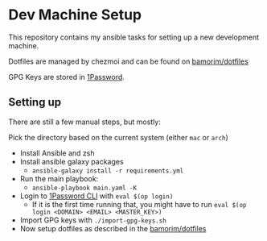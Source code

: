 # Dev Machine Setup

This repository contains my ansible tasks for setting up a new development
machine.

Dotfiles are managed by chezmoi and can be found on [bamorim/dotfiles]

GPG Keys are stored in [1Password].

## Setting up

There are still a few manual steps, but mostly:

Pick the directory based on the current system (either `mac` or `arch`)

- Install Ansible and zsh
- Install ansible galaxy packages
  - `ansible-galaxy install -r requirements.yml`
- Run the main playbook:
  - `ansible-playbook main.yaml -K`
- Login to [1Password CLI] with `eval $(op login)`
  - If it is the first time running that, you might have to run
    `eval $(op login <DOMAIN> <EMAIL> <MASTER_KEY>)`
- Import GPG keys with `./import-gpg-keys.sh`
- Now setup dotfiles as described in the [bamorim/dotfiles]

[1Password CLI]: https://1password.com/downloads/command-line/
[1Password]: https://1password.com/
[bamorim/dotfiles]: https://github.com/bamorim/dotfiles